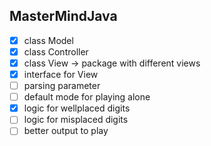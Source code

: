 ## MasterMindJava

- [x] class Model
- [x] class Controller
- [x] class View -> package with different views
- [x] interface for View
- [ ] parsing parameter
- [ ] default mode for playing alone
- [x] logic for wellplaced digits
- [ ] logic for misplaced digits
- [ ] better output to play
